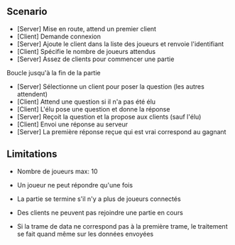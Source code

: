 Scenario
----------
* [Server] Mise en route, attend un premier client
* [Client] Demande connexion 
* [Server] Ajoute le client dans la liste des joueurs et renvoie l'identifiant
* [Client] Spécifie le nombre de joueurs attendus
* [Server] Assez de clients pour commencer une partie

Boucle jusqu'à la fin de la partie
* [Server] Sélectionne un client pour poser la question (les autres attendent)
* [Client] Attend une question si il n'a pas été élu
* [Client] L'élu pose une question et donne la réponse
* [Server] Reçoit la question et la propose aux clients (sauf l'élu)
* [Client] Envoi une réponse au serveur
* [Server] La première réponse reçue qui est vrai correspond au gagnant

Limitations
-------------
* Nombre de joueurs max: 10
* Un joueur ne peut répondre qu'une fois
* La partie se termine s'il n'y a plus de joueurs connectés
* Des clients ne peuvent pas rejoindre une partie en cours

* Si la trame de data ne correspond pas à la première trame, le traitement se fait quand même sur les données envoyées

